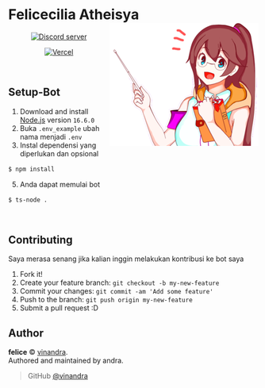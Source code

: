 # Felicecilia Atheisya <img src="static/static.png" align="right">
<div align="center">
	<p>
		<a href="https://discord.gg/djs"><img src="https://img.shields.io/discord/1000253744820273213?color=%235865F2&logo=discord&logoColor=white" alt="Discord server" /></a>
	</p>
	<p>
		<a href="https://github.com/vinandra/felice"><img src="https://www.buymeacoffee.com/assets/img/custom_images/orange_img.png" alt="Vercel" /></a>
	</p>
</div>

<br>

## Setup-Bot

1. Download and install [Node.js](https://nodejs.org) version `16.6.0`
2. Buka `.env_example` ubah nama menjadi `.env`
3. Instal dependensi yang diperlukan dan opsional
```sh
$ npm install
```
5. Anda dapat memulai bot
```sh
$ ts-node .
```

<br>

## Contributing

Saya merasa senang jika kalian inggin melakukan kontribusi ke bot saya
1. Fork it!
2. Create your feature branch: `git checkout -b my-new-feature`
3. Commit your changes: `git commit -am 'Add some feature'`
4. Push to the branch: `git push origin my-new-feature`
5. Submit a pull request :D


## Author

**felice** © [vinandra](https://github.com/vinandra).  
Authored and maintained by andra.

> GitHub [@vinandra](https://github.com/vinandra)
